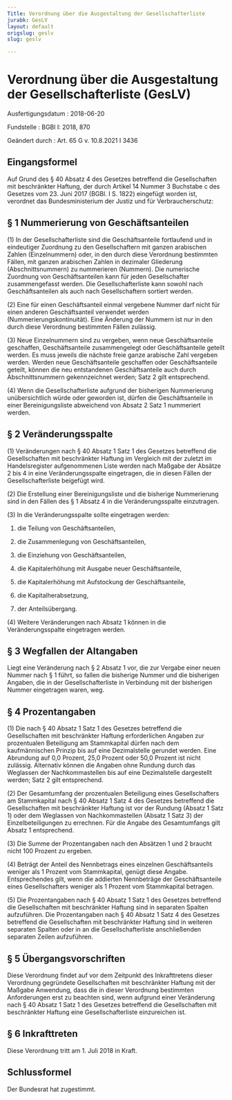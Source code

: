 ```yaml
---
Title: Verordnung über die Ausgestaltung der Gesellschafterliste
jurabk: GesLV
layout: default
origslug: geslv
slug: geslv

---
```


# Verordnung über die Ausgestaltung der Gesellschafterliste (GesLV)

Ausfertigungsdatum
:   2018-06-20

Fundstelle
:   BGBl I: 2018, 870

Geändert durch
:   Art. 65 G v. 10.8.2021 I 3436


## Eingangsformel

Auf Grund des § 40 Absatz 4 des Gesetzes betreffend die Gesellschaften
mit beschränkter Haftung, der durch Artikel 14 Nummer 3 Buchstabe c
des Gesetzes vom 23. Juni 2017 (BGBl. I S. 1822) eingefügt worden ist,
verordnet das Bundesministerium der Justiz und für Verbraucherschutz:


## § 1 Nummerierung von Geschäftsanteilen

(1) In der Gesellschafterliste sind die Geschäftsanteile fortlaufend
und in eindeutiger Zuordnung zu den Gesellschaftern mit ganzen
arabischen Zahlen (Einzelnummern) oder, in den durch diese Verordnung
bestimmten Fällen, mit ganzen arabischen Zahlen in dezimaler
Gliederung (Abschnittsnummern) zu nummerieren (Nummern). Die
numerische Zuordnung von Geschäftsanteilen kann für jeden
Gesellschafter zusammengefasst werden. Die Gesellschafterliste kann
sowohl nach Geschäftsanteilen als auch nach Gesellschaftern sortiert
werden.

(2) Eine für einen Geschäftsanteil einmal vergebene Nummer darf nicht
für einen anderen Geschäftsanteil verwendet werden
(Nummerierungskontinuität). Eine Änderung der Nummern ist nur in den
durch diese Verordnung bestimmten Fällen zulässig.

(3) Neue Einzelnummern sind zu vergeben, wenn neue Geschäftsanteile
geschaffen, Geschäftsanteile zusammengelegt oder Geschäftsanteile
geteilt werden. Es muss jeweils die nächste freie ganze arabische Zahl
vergeben werden. Werden neue Geschäftsanteile geschaffen oder
Geschäftsanteile geteilt, können die neu entstandenen Geschäftsanteile
auch durch Abschnittsnummern gekennzeichnet werden; Satz 2 gilt
entsprechend.

(4) Wenn die Gesellschafterliste aufgrund der bisherigen Nummerierung
unübersichtlich würde oder geworden ist, dürfen die Geschäftsanteile
in einer Bereinigungsliste abweichend von Absatz 2 Satz 1 nummeriert
werden.


## § 2 Veränderungsspalte

(1) Veränderungen nach § 40 Absatz 1 Satz 1 des Gesetzes betreffend
die Gesellschaften mit beschränkter Haftung im Vergleich mit der
zuletzt im Handelsregister aufgenommenen Liste werden nach Maßgabe der
Absätze 2 bis 4 in eine Veränderungsspalte eingetragen, die in diesen
Fällen der Gesellschafterliste beigefügt wird.

(2) Die Erstellung einer Bereinigungsliste und die bisherige
Nummerierung sind in den Fällen des § 1 Absatz 4 in die
Veränderungsspalte einzutragen.

(3) In die Veränderungsspalte sollte eingetragen werden:

1.  die Teilung von Geschäftsanteilen,


2.  die Zusammenlegung von Geschäftsanteilen,


3.  die Einziehung von Geschäftsanteilen,


4.  die Kapitalerhöhung mit Ausgabe neuer Geschäftsanteile,


5.  die Kapitalerhöhung mit Aufstockung der Geschäftsanteile,


6.  die Kapitalherabsetzung,


7.  der Anteilsübergang.




(4) Weitere Veränderungen nach Absatz 1 können in die
Veränderungsspalte eingetragen werden.


## § 3 Wegfallen der Altangaben

Liegt eine Veränderung nach § 2 Absatz 1 vor, die zur Vergabe einer
neuen Nummer nach § 1 führt, so fallen die bisherige Nummer und die
bisherigen Angaben, die in der Gesellschafterliste in Verbindung mit
der bisherigen Nummer eingetragen waren, weg.


## § 4 Prozentangaben

(1) Die nach § 40 Absatz 1 Satz 1 des Gesetzes betreffend die
Gesellschaften mit beschränkter Haftung erforderlichen Angaben zur
prozentualen Beteiligung am Stammkapital dürfen nach dem
kaufmännischen Prinzip bis auf eine Dezimalstelle gerundet werden.
Eine Abrundung auf 0,0 Prozent, 25,0 Prozent oder 50,0 Prozent ist
nicht zulässig. Alternativ können die Angaben ohne Rundung durch das
Weglassen der Nachkommastellen bis auf eine Dezimalstelle dargestellt
werden; Satz 2 gilt entsprechend.

(2) Der Gesamtumfang der prozentualen Beteiligung eines
Gesellschafters am Stammkapital nach § 40 Absatz 1 Satz 4 des Gesetzes
betreffend die Gesellschaften mit beschränkter Haftung ist vor der
Rundung (Absatz 1 Satz 1) oder dem Weglassen von Nachkommastellen
(Absatz 1 Satz 3) der Einzelbeteiligungen zu errechnen. Für die Angabe
des Gesamtumfangs gilt Absatz 1 entsprechend.

(3) Die Summe der Prozentangaben nach den Absätzen 1 und 2 braucht
nicht 100 Prozent zu ergeben.

(4) Beträgt der Anteil des Nennbetrags eines einzelnen
Geschäftsanteils weniger als 1 Prozent vom Stammkapital, genügt diese
Angabe. Entsprechendes gilt, wenn die addierten Nennbeträge der
Geschäftsanteile eines Gesellschafters weniger als 1 Prozent vom
Stammkapital betragen.

(5) Die Prozentangaben nach § 40 Absatz 1 Satz 1 des Gesetzes
betreffend die Gesellschaften mit beschränkter Haftung sind in
separaten Spalten aufzuführen. Die Prozentangaben nach § 40 Absatz 1
Satz 4 des Gesetzes betreffend die Gesellschaften mit beschränkter
Haftung sind in weiteren separaten Spalten oder in an die
Gesellschafterliste anschließenden separaten Zeilen aufzuführen.


## § 5 Übergangsvorschriften

Diese Verordnung findet auf vor dem Zeitpunkt des Inkrafttretens
dieser Verordnung gegründete Gesellschaften mit beschränkter Haftung
mit der Maßgabe Anwendung, dass die in dieser Verordnung bestimmten
Anforderungen erst zu beachten sind, wenn aufgrund einer Veränderung
nach § 40 Absatz 1 Satz 1 des Gesetzes betreffend die Gesellschaften
mit beschränkter Haftung eine Gesellschafterliste einzureichen ist.


## § 6 Inkrafttreten

Diese Verordnung tritt am 1. Juli 2018 in Kraft.


## Schlussformel

Der Bundesrat hat zugestimmt.

